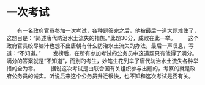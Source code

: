 # 一次考试
　　有一名政府官员参加一次考试，各种题答完之后，他被最后一道大题难住了，这题目是：“简述唐代防治水土流失的措施。”此题30分，成败在此一举。  　　这个政府官员绞尽脑汁也想不出唐朝有什么防治水土流失的办法，最后一声叹息，写道：“不知道。”  　　发榜后，在所有参加考试的公务员中这道题只有他得了满分。满分的答案就是“不知道”，而别的考生，妙笔生花列举了唐代防治水土流失各种举措的全为零。  　　据说这次考试是由联合国有关组织参与出题的，考察的就是政府公务员的诚实。听说后来这个公务员升迁很快，也不知和这次考试是否有关。
  